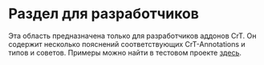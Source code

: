 # Раздел для разработчиков

Эта область предназначена только для разработчиков аддонов CrT. Он содержит несколько пояснений соответствующих CrT-Annotations и типов и советов. Примеры можно найти в тестовом проекте [здесь](https://github.com/jaredlll08/CraftTweaker/tree/1.12/CraftTweaker2-MC1120-Tests).